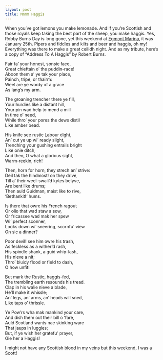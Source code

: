 ```yaml
---
layout: post
title: Mmmm Haggis
---
```

When you’ve got lemons you make lemonade. And if you’re Scottish and those royals keep taking the best part of the sheep, you make haggis.
Yes, Robby Burns Day is long gone, yet this weekend at [Egmont Marina](http://backeddy.ca/), it was January 25th. Pipers and fiddles and kilts and beer and haggis, oh my! Everything was there to make a great ceilidh night. And as my tribute, here’s a copy of “Address To A Haggis” by Robert Burns.

Fair fa’ your honest, sonsie face,  
Great chieftain o’ the puddin-race!  
Aboon them a’ ye tak your place,  
Painch, tripe, or thairm:  
Weel are ye wordy of a grace  
As lang’s my arm.

The groaning trencher there ye fill,  
Your hurdies like a distant hill,  
Your pin wad help to mend a mill  
In time o’ need,  
While thro’ your pores the dews distil  
Like amber bead.

His knife see rustic Labour dight,  
An’ cut ye up wi’ ready slight,  
Trenching your gushing entrails bright  
Like onie ditch;  
And then, O what a glorious sight,  
Warm-reekin, rich!

Then, horn for horn, they strech an’ strive:  
Deil tak the hindmost! on they drive,  
Till a’ their weel-swall’d kytes belyve,  
Are bent like drums;  
Then auld Guidman, maist like to rive,  
‘Bethankit!’ hums.

Is there that owre his French ragout  
Or olio that wad staw a sow,  
Or fricassee wad mak her spew  
Wi’ perfect sconner,  
Looks down wi’ sneering, scornfu’ view  
On sic a dinner?

Poor devil! see him owre his trash,  
As feckless as a wither’d rash,  
His spindle shank, a guid whip-lash,  
His nieve a nit;  
Thro’ bluidy flood or field to dash,  
O how unfit!

But mark the Rustic, haggis-fed,  
The trembling earth resounds his tread.  
Clap in his walie nieve a blade,  
He’ll make it whissle;  
An’ legs, an’ arms, an’ heads will sned,  
Like taps o’ thrissle.

Ye Pow’rs wha mak mankind your care,  
And dish them out their bill o ‘fare,  
Auld Scotland wants nae skinking ware  
That jaups in luggies;  
But, if ye wish her gratefu’ prayer,  
Gie her a Haggis!

I might not have any Scottish blood in my veins but this weekend, I was a Scott!
